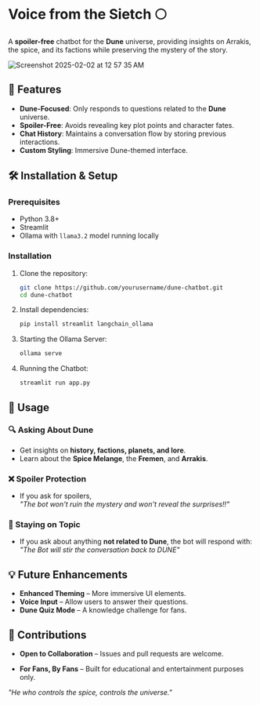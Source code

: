 # Voice from the Sietch 🌕  

A **spoiler-free** chatbot for the **Dune** universe, providing insights on Arrakis, the spice, and its factions while preserving the mystery of the story.  

![Screenshot 2025-02-02 at 12 57 35 AM](https://github.com/user-attachments/assets/12f3f5a7-2437-4517-9f26-0e3f5d2ace38)


## 🚀 Features  
- **Dune-Focused**: Only responds to questions related to the **Dune** universe.  
- **Spoiler-Free**: Avoids revealing key plot points and character fates.  
- **Chat History**: Maintains a conversation flow by storing previous interactions.  
- **Custom Styling**: Immersive Dune-themed interface.  

## 🛠️ Installation & Setup  

### Prerequisites  
- Python 3.8+  
- Streamlit  
- Ollama with `llama3.2` model running locally  

### Installation  

1. Clone the repository:  
   ```sh
   git clone https://github.com/yourusername/dune-chatbot.git
   cd dune-chatbot

2. Install dependencies: 
   ```sh
   pip install streamlit langchain_ollama

3. Starting the Ollama Server:  
   ```sh
   ollama serve

4. Running the Chatbot:  
   ```sh
   streamlit run app.py

## 📜 Usage  

### 🔍 Asking About Dune  
- Get insights on **history, factions, planets, and lore**.  
- Learn about the **Spice Melange**, the **Fremen**, and **Arrakis**.  

### ❌ Spoiler Protection  
- If you ask for spoilers,  
  *"The bot won't ruin the mystery and won't reveal the surprises!!"*  

### 🎯 Staying on Topic  
- If you ask about anything **not related to Dune**, the bot will respond with:  
  *"The Bot will stir the conversation back to DUNE"*  

## 💡 Future Enhancements

- **Enhanced Theming** – More immersive UI elements.
- **Voice Input** – Allow users to answer their questions.
- **Dune Quiz Mode** – A knowledge challenge for fans.

## 🤝 Contributions

- **Open to Collaboration** – Issues and pull requests are welcome.

- **For Fans, By Fans** – Built for educational and entertainment purposes only.
  
*"He who controls the spice, controls the universe."*

   
